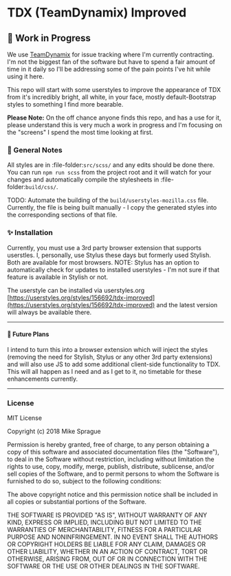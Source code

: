 # TDX (TeamDynamix) Improved

## :construction: Work in Progress

We use [TeamDynamix](https://www.teamdynamix.com) for issue tracking where I'm currently contracting.
I'm not the biggest fan of the software but have to spend a fair amount of time in it daily so I'll be
addressing some of the pain points I've hit while using it here.

This repo will start with some userstyles to improve the appearance of TDX from it's incredibly bright,
all white, in your face, mostly default-Bootstrap styles to something I find more bearable.

**Please Note:** On the off chance anyone finds this repo, and has a use for it, please understand
this is very much a work in progress and I'm focusing on the "screens" I spend the most time looking
at first.

### :memo: General Notes

All styles are in :file-folder:`src/scss/` and any edits should be done there. You can run
`npm run scss` from the project root and it will watch for your changes and automatically compile
the stylesheets in :file-folder:`build/css/`.

TODO: Automate the building of the `build/userstyles-mozilla.css` file. Currently, the file is
being built manually - I copy the generated styles into the corresponding sections of that file.

### :sparkles: Installation

Currently, you must use a 3rd party browser extension that supports userstles. I, personally, use
Stylus these days but formerly used Stylish. Both are available for most browsers. NOTE: Stylus has
an option to automatically check for updates to installed userstyles - I'm not sure if that feature
is available in Stylish or not.

The userstyle can be installed via userstyles.org [https://userstyles.org/styles/156692/tdx-improved](https://userstyles.org/styles/156692/tdx-improved)
and the latest version will always be available there.

---

#### :calendar: Future Plans

I intend to turn this into a browser extension which will inject the styles (removing the need for
Stylish, Stylus or any other 3rd party extensions) and will also use JS to add some additional
client-side functionality to TDX. This will all happen as I need and as I get to it, no timetable
for these enhancements currently.

---

### License

MIT License

Copyright (c) 2018 Mike Sprague

Permission is hereby granted, free of charge, to any person obtaining a copy
of this software and associated documentation files (the "Software"), to deal
in the Software without restriction, including without limitation the rights
to use, copy, modify, merge, publish, distribute, sublicense, and/or sell
copies of the Software, and to permit persons to whom the Software is
furnished to do so, subject to the following conditions:

The above copyright notice and this permission notice shall be included in all
copies or substantial portions of the Software.

THE SOFTWARE IS PROVIDED "AS IS", WITHOUT WARRANTY OF ANY KIND, EXPRESS OR
IMPLIED, INCLUDING BUT NOT LIMITED TO THE WARRANTIES OF MERCHANTABILITY,
FITNESS FOR A PARTICULAR PURPOSE AND NONINFRINGEMENT. IN NO EVENT SHALL THE
AUTHORS OR COPYRIGHT HOLDERS BE LIABLE FOR ANY CLAIM, DAMAGES OR OTHER
LIABILITY, WHETHER IN AN ACTION OF CONTRACT, TORT OR OTHERWISE, ARISING FROM,
OUT OF OR IN CONNECTION WITH THE SOFTWARE OR THE USE OR OTHER DEALINGS IN THE
SOFTWARE.
